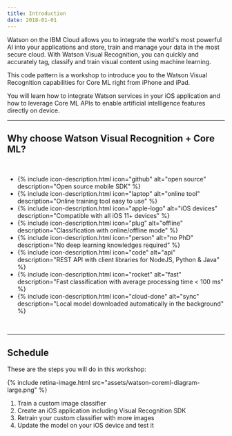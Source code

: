 ```yaml
---
title: Introduction
date: 2018-01-01
---
```



Watson on the IBM Cloud allows you to integrate the world's most powerful AI into your applications and store, train and manage your data in the most secure cloud. With Watson Visual Recognition, you can quickly and accurately tag, classify and train visual content using machine learning.

This code pattern is a workshop to introduce you to the Watson Visual Recognition capabilities for Core ML right from iPhone and iPad.

You will learn how to integrate Watson services in your iOS application and how to leverage Core ML APIs to enable artificial intelligence features directly on device.

<hr />

## Why choose Watson Visual Recognition + Core ML?

<br />

<ul class="list-unstyled">
  <li>{% include icon-description.html icon="github" alt="open source" description="Open source mobile SDK" %}</li>
  <li>{% include icon-description.html icon="laptop" alt="online tool" description="Online training tool easy to use" %}</li>
  <li>{% include icon-description.html icon="apple-logo" alt="iOS devices" description="Compatible with all iOS 11+ devices" %}</li>
  <li>{% include icon-description.html icon="plug" alt="offline" description="Classification with online/offline mode" %}</li>
  <li>{% include icon-description.html icon="person" alt="no PhD" description="No deep learning knowledges required" %}</li>
  <li>{% include icon-description.html icon="code" alt="api" description="REST API with client libraries for NodeJS, Python & Java" %}</li>
  <li>{% include icon-description.html icon="rocket" alt="fast" description="Fast classification with average processing time < 100 ms" %}</li>
  <li>{% include icon-description.html icon="cloud-done" alt="sync" description="Local model downloaded automatically in the background" %}</li>
</ul>

<br />

<hr />

## Schedule

These are the steps you will do in this workshop:

{% include retina-image.html src="assets/watson-coreml-diagram-large.png" %}

1. Train a custom image classifier
2. Create an iOS application including Visual Recognition SDK
3. Retrain your custom classifier with more images
4. Update the model on your iOS device and test it
